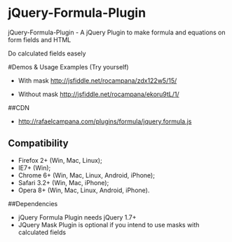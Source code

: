 # jQuery-Formula-Plugin
jQuery-Formula-Plugin - A jQuery Plugin to make formula and equations on form fields and HTML 

Do calculated fields easely


#Demos & Usage Examples (Try yourself)

* With mask
http://jsfiddle.net/rocampana/zdx122w5/15/


* Without mask
http://jsfiddle.net/rocampana/ekoru9tL/1/

##CDN

* http://rafaelcampana.com/plugins/formula/jquery.formula.js

## Compatibility


 * Firefox 2+ (Win, Mac, Linux);
 * IE7+ (Win);
 * Chrome 6+ (Win, Mac, Linux, Android, iPhone);
 * Safari 3.2+ (Win, Mac, iPhone);
 * Opera 8+ (Win, Mac, Linux, Android, iPhone).

##Dependencies
* jQuery Formula Plugin needs jQuery 1.7+ 
* JQuery Mask Plugin is optional if you intend to use masks with calculated fields
